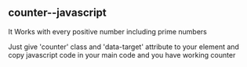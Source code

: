 ## counter--javascript

It Works with every positive number including prime numbers

Just give 'counter' class and 'data-target' attribute to your element and copy javascript code in your main code and you have working counter